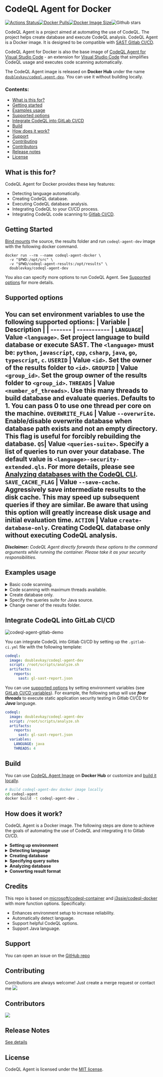 # CodeQL Agent for Docker
[![Actions Status](https://github.com/docker/compose-cli/workflows/Continuous%20integration/badge.svg)](https://hub.docker.com/repository/docker/doublevkay/codeql-agent-dev)[![Docker Pulls](https://badgen.net/docker/pulls/doublevkay/codeql-agent-dev?icon=docker&label=pulls)](https://hub.docker.com/repository/docker/doublevkay/codeql-agent-dev)[![Docker Image Size](https://badgen.net/docker/size/doublevkay/codeql-agent-dev?icon=docker&label=image%20size)](https://hub.docker.com/repository/docker/doublevkay/codeql-agent-dev)![Github stars](https://badgen.net/github/stars/vovikhangcdv/codeql-agent?icon=github&label=stars)

CodeQL Agent is a project aimed at automating the use of CodeQL. The project helps create database and execute CodeQL analysis. CodeQL Agent is a Docker image. It is designed to be compatible with [SAST Gitlab CI/CD](https://docs.gitlab.com/ee/user/application_security/sast/).

CodeQL Agent for Docker is also the base image of [CodeQL Agent for Visual Studio Code](https://github.com/vovikhangcdv/codeql-agent-extension) - an extension for [Visual Studio Code](https://code.visualstudio.com/) that simplifies CodeQL usage and executes code scanning automatically.

The CodeQL Agent image is released on **Docker Hub** under the name [`doublevkay/codeql-agent-dev`](https://hub.docker.com/repository/docker/doublevkay/codeql-agent-dev). You can use it without building locally.


### Contents:
  - [What is this for?](#what-is-this-for)
  - [Getting started](#getting-started)
  - [Examples usage](#examples-usage)
  - [Supported options](#supported-options)
  - [Integrate CodeQL into GitLab CI/CD](#integrate-codeql-into-gitlab-cicd)
  - [Build](#build)
  - [How does it work?](#how-does-it-work)
  - [Support](#support)
  - [Contributing](#contributing)
  - [Contributors](#contributors)
  - [Release notes](#release-notes)
  - [License](#license)


## What is this for?

CodeQL Agent for Docker provides these key features:
- Detecting language automatically.
- Creating CodeQL database.
- Executing CodeQL database analysis.
- Integrating CodeQL to your CI/CD process.
- Integrating CodeQL code scanning to [Gitlab CI/CD](https://docs.gitlab.com/ee/user/application_security/sast/).


## Getting Started
[Bind mounts](https://docs.docker.com/storage/bind-mounts/) the source, the results folder and run `codeql-agent-dev` image with the following docker command.

```console
docker run --rm --name codeql-agent-docker \
  -v "$PWD:/opt/src" \
  -v "$PWD/codeql-agent-results:/opt/results" \
  doublevkay/codeql-agent-dev
```

You also can specify more options to run CodeQL Agent. See [Supported options](#supported-options) for more details. 


## Supported options
You can set environment variables to use the following supported options:
| Variable  | Description |
| ------- | ----------- |
`LANGUAGE`| Value `<language>`. Set project language to build database or execute SAST. The `<language>` must be: `python`, `javascript`, `cpp`, `csharp`, `java`, `go`, `typescript`, `c`.
`USERID` | Value `<id>`. Set the owner of the results folder to `<id>`.
`GROUPID` | Value `<group_id>`. Set the group owner of the results folder to `<group_id>`.
`THREADS` | Value `<number_of_threads>`. Use this many threads to build database and evaluate queries. Defaults to 1. You can pass 0 to use one thread per core on the machine.
`OVERWRITE_FLAG` | Value `--overwrite`. Enable/disable overwrite database when database path exists and not an empty directory. This flag is useful for forcibly rebuilding the database.
`QS`| Value `<queries-suite>`. Specify a list of queries to run over your database. The default value is `<language>-security-extended.qls`. For more details, please see [Analyzing databases with the CodeQL CLI](https://codeql.github.com/docs/codeql-cli/analyzing-databases-with-the-codeql-cli/#running-codeql-database-analyze).
`SAVE_CACHE_FLAG` | Value `--save-cache`. Aggressively save intermediate results to the disk cache. This may speed up subsequent queries if they are similar. Be aware that using this option will greatly increase disk usage and initial evaluation time. 
`ACTION` | Value `create-database-only`. Creating CodeQL database only without executing CodeQL analysis.
-----

***Disclaimer:** CodeQL Agent directly forwards these options to the command arguments while running the container. Please take it as your security responsibilities.*


## Examples usage

<details>
    <summary>Basic code scanning.</summary>

```bash
docker run --rm --name codeql-agent-docker \
  -v "$PWD:/opt/src" \
  -v "$PWD/codeql-agent-results:/opt/results" \
  doublevkay/codeql-agent-dev
```
</details>

<details>
    <summary>Code scanning with maximum threads available.</summary>

```bash
docker run --rm --name codeql-agent-docker \
  -v "$PWD:/opt/src" \
  -v "$PWD/codeql-agent-results:/opt/results" \
  doublevkay/codeql-agent-dev
  -e "THREADS=0"
```
  </details>

<details>
    <summary>Create database only.</summary>

```bash
docker run --rm --name codeql-agent-docker \
  -v "$PWD:/opt/src" \
  -v "$PWD/codeql-agent-results:/opt/results" \
  doublevkay/codeql-agent-dev
  -e "ACTION=create-database-only"
```
  </details>

<details>
    <summary>Specify the queries suite for Java source.</summary>

```bash
docker run --rm --name codeql-agent-docker \
  -v "$PWD:/opt/src" \
  -v "$PWD/codeql-agent-results:/opt/results" \
  doublevkay/codeql-agent-dev
  -e "LANGUAGE=java"
  -e "QS=java-security-and-quality.qls"
```
</details>

<details>
    <summary>Change owner of the results folder.</summary>
    Because CodeQL Agent runs the script as root in Docker containers. So maybe you need to change the results folder owner to your own.

```bash
docker run --rm --name codeql-agent-docker \
  -v "$PWD:/opt/src" \
  -v "$PWD/codeql-agent-results:/opt/results" \
  -e "USERID=$(id -u ${USER})" -e "GROUPID=$(id -g ${USER}) \
  doublevkay/codeql-agent-dev
```
</details>


## Integrate CodeQL into GitLab CI/CD

![codeql-agent-gitlab-demo](media/codeql-agent-gitlab-demo.gif)

You can integrate CodeQL into Gitlab CI/CD by setting up the `.gitlab-ci.yml` file with the following template:

```yaml
codeql:
  image: doublevkay/codeql-agent-dev
  script: /root/scripts/analyze.sh
  artifacts:
    reports:
      sast: gl-sast-report.json
```

You can use [supported options](#supported-options) by setting environment variables (see [GitLab CI/CD variables](https://docs.gitlab.com/ee/ci/variables/)). For example, the following setup will use ***four threads*** to execute static application security testing in Gitlab CI/CD for ***Java*** language.

```yaml
codeql:
  image: doublevkay/codeql-agent-dev
  script: /root/scripts/analyze.sh
  artifacts:
    reports:
      sast: gl-sast-report.json
  variables:
    LANGUAGE: java
    THREADS: 4
```

## Build
You can use [CodeQL Agent Image](https://hub.docker.com/repository/docker/doublevkay/codeql-agent-dev) on **Docker Hub** or customize and [build it locally](#build-locally).
```bash
# Build codeql-agent-dev docker image locally 
cd codeql-agent
docker build -t codeql-agent-dev .
```


## How does it work?
CodeQL Agent is a Docker image. The following steps are done to achieve the goals of automating the use of CodeQL and integrating it to Gitlab CI/CD. 

<details><summary><b>Setting up environment</b></summary>

>In this step, the image prepares the environment for executing CodeQL. It includes: using Ubuntu base image; downloading and installing [CodeQL Bundle](https://github.com/github/codeql-action/releases) (which contains the CodeQL CLI and the precompiled library queries to reduce the CodeQL execution time); installing necessary softwares such as `java`, `maven`, `nodejs`, `typescript`,... to create a CodeQL database successfully.

</details>

<details> <summary><b> Detecting language</b></summary>

>CodeQL Agent uses [github/linguist](https://github.com/github/linguist) to detect the source code language.

</details>

<details> <summary><b> Creating database </b></summary>

> CodeQL Agent runs the CodeQL create database command.
  ```bash
  codeql database create --threads=$THREADS --language=$LANGUAGE $COMMAND $DB -s $SRC $OVERWRITE_FLAG
  ```

</details>

<details> <summary><b> Specifying  query suites </b></summary>

> Analyzing databases requires specifying a query suite. According to the goals of application static application security testing (SAST) goals, CodeQL Agent uses `<language>-security-extended.qls` as the default query suite.

</details>

<details> <summary><b> Analyzing database </b></summary>

> CodeQL Agent runs the CodeQL database analysis command.
```bash
codeql database analyze --format=$FORMAT --threads=$THREADS $SAVE_CACHE_FLAG --output=$OUTPUT/issues.$FORMAT $DB $QS
``` 

</details>

<details> <summary><b> Converting result format </b></summary>

>[Gitlab CI/CD](https://docs.gitlab.com/ee/ci/) does not support the SARIF format. Therefore, CodeQL Agent will convert the CodeQL result from [SARIF format](http://docs.oasis-open.org/sarif/sarif/v2.0/csprd01/sarif-v2.0-csprd01.html) to [Security Report Schemas](https://gitlab.com/gitlab-org/security-products/security-report-schemas) (provided by Gitlab). This step is done by mapping the fields of two formats. The details of implementation are in the [sarif2sast](https://github.com/vovikhangcdv/codeql-agent/blob/main/scripts/sarif2sast.py) script. You can use this script independently as a workaround  to solve the [Gitlab Issue 118496](https://gitlab.com/gitlab-org/gitlab/-/issues/118496).

</details>

## Credits
This repo is based on [microsoft/codeql-container](https://github.com/microsoft/codeql-container) and [j3ssie/codeql-docker](https://github.com/j3ssie/codeql-docker) with more function options. Specifically:
- Enhances environment setup to increase reliability.
- Automatically detect language.
- Support helpful CodeQL options.
- Support Java language. 

## Support

You can open an issue on the [GitHub repo](https://github.com/vovikhangcdv/codeql-agent/issues)

## Contributing

Contributions are always welcome! Just create a merge request or contact me  <a href="https://twitter.com/doublevkay">
    <img src="https://img.shields.io/twitter/url?style=for-the-badge&label=%40doublevkay&logo=twitter&logoColor=00AEFF&labelColor=black&color=7fff00&url=https%3A%2F%2Ftwitter.com%2Fdoublevkay">  </a>

## Contributors
<a href="https://github.com/vovikhangcdv/codeql-agent-extension/graphs/contributors">
  <img src="https://contrib.rocks/image?repo=vovikhangcdv/codeql-agent" />
</a>

## Release Notes

[See details](https://github.com/vovikhangcdv/codeql-agent/releases)

## License

CodeQL Agent is licensed under the [MIT license](https://github.com/vovikhangcdv/codeql-agent-extension/blob/main/LICENSE).
